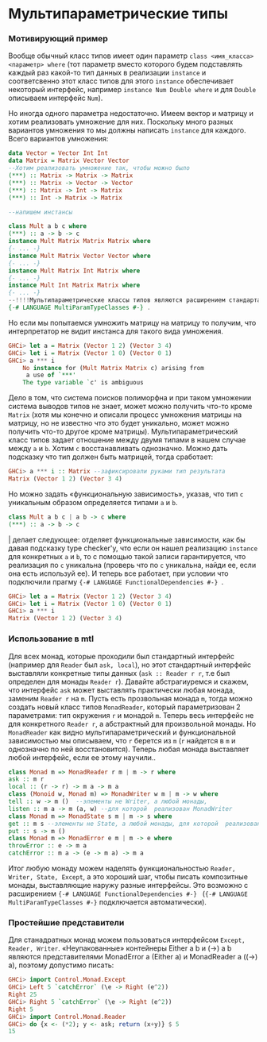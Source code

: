 # Мультипараметрические типы
### Мотивирующий пример
Вообще обычный класс типов имеет один параметр ```class <имя_класса> <параметр> where``` (тот параметр вместо которого будем подставлять каждый раз какой-то тип данных в реализации ```instance``` и соответсвенно этот класс типов для этого ```instance``` обеспечивает некоторый интерфейс, например ```instance Num Double where``` и для ```Double``` описываем интерфейс ```Num```).

Но иногда одного параметра недостаточно. Имеем вектор и матрицу и хотим реализовать умножение для них. Поскольку много разных вариантов умножения то мы должны написать ```instance``` для каждого. Всего вариантов умножения:
```haskell
data Vector = Vector Int Int
data Matrix = Matrix Vector Vector
--Хотим реализовать умножение так, чтобы можно было
(***) :: Matrix -> Matrix -> Matrix
(***) :: Matrix -> Vector -> Vector
(***) :: Matrix -> Int -> Matrix
(***) :: Int -> Matrix -> Matrix

--напишем инстансы

class Mult a b c where
(***) :: a -> b -> c
instance Mult Matrix Matrix Matrix where
{- ... -}
instance Mult Matrix Vector Vector where
{- ... -}
instance Mult Matrix Int Matrix where
{- ... -}
instance Mult Int Matrix Matrix where
{- ... -}
--!!!!Мультипараметрические классы типов являются расширением стандарта и требуют прагмы
{-# LANGUAGE MultiParamTypeClasses #-} .
```
Но если мы попытаемся умножить матрицу на матрицу то получим, что интерпретатор не видит инстанса для такого вида умножения.
```haskell
GHCi> let a = Matrix (Vector 1 2) (Vector 3 4)
GHCi> let i = Matrix (Vector 1 0) (Vector 0 1)
GHCi> a *** i
    No instance for (Mult Matrix Matrix c) arising from
     a use of `***'
    The type variable `c' is ambiguous
```
Дело в том, что система поисков полиморфна и при таком умножении система выводов типов не знает, может можно получить что-то кроме ```Matrix``` (хотя мы конечно и описали процесс умножения матрицы на матрицу, но не известно что это будет уникально, может можно получить что-то другое кроме матрицы). Мультипараметрический класс типов задает отношение между двумя типами в нашем случае между ```a``` и ```b```.
Хотим ```с``` восстанавливать однозначно. Можно дать подсказку что тип должен быть матрицей, тогда сработает:
```haskell
GHCi> a *** i :: Matrix --зафиксировали руками тип результата
Matrix (Vector 1 2) (Vector 3 4)
```
Но можно задать «функциональную зависимость», указав, что
тип ```c``` уникальным образом определяется типами ```a``` и ```b```. 
```haskell
class Mult a b c | a b -> c where
(***) :: a -> b -> c
```
| делает следующее: отделяет функциональные зависимости, как бы давая подсказку type checker'у, что если он нашел реализацию ```instance``` для конкретных ```a``` и ```b```, то с помощью такой записи гарантируется, что реализация по ```c``` уникальна (проверь что по ```c``` уникальна, найди ее, если она есть используй ее). И теперь все работает, при условии что подключили прагму ```{-# LANGUAGE FunctionalDependencies #-} ```.
```haskell
GHCi> let a = Matrix (Vector 1 2) (Vector 3 4)
GHCi> let i = Matrix (Vector 1 0) (Vector 0 1)
GHCi> a *** i
Matrix (Vector 1 2) (Vector 3 4)
```
### Использование в mtl
Для всех монад, которые проходили был стандартный интерфейс (например для ```Reader``` был ```ask, local```), но этот стандартный интерфейс выставляли конкретные типы данных (```ask :: Reader r r```, т.е был определен для монады ```Reader r```). Давайте абстрагиуремся и скажем, что интерфейс ```ask``` может выставлять практически любая монада, заменим  ```Reader r``` на ```m```. Пусть есть прозвольная монада ```m```, тогда можно создать новый класс типов ```MonadReader```, который параметризован 2 параметрами: тип окружения ```r``` и монадой ```m```. Теперь весь интерфейс не для конкретного ```Reader r```, а абстрактный для произвольной монады. Но ```MonadReader``` как видно мультипараметрический и функциональной зависимостью мы описываем, что ```r``` берется из ```m``` (```r``` найдется в  ```m```  и однозначно по ней восстановится). Теперь любая монада выставляет любой интерфейс, если ее этому научили..
```haskell
class Monad m => MonadReader r m | m -> r where
ask :: m r
local :: (r -> r) -> m a -> m a
class (Monoid w, Monad m) => MonadWriter w m | m -> w where
tell :: w -> m ()  --элементы не Writer, а любой монады,
listen :: m a -> m (a, w) --для которой  реализован MonadWriter
class Monad m => MonadState s m | m -> s where
get :: m s --элементы не State, а любой монады, для которой  реализован MonadState
put :: s -> m ()
class Monad m => MonadError e m | m -> e where
throwError :: e -> m a
catchError :: m a -> (e -> m a) -> m a
```
Итог любую монаду можем наделять функциональностью ```Reader, Writer, State, Except```, а это хороший шаг, чтобы писать композитные монады, выставляющие наружу разные интерфейсы. Это возможно с расширением ```{-# LANGUAGE FunctionalDependencies #-} ``` (```{-# LANGUAGE MultiParamTypeClasses #-}``` подключается автоматически).

### Простейшие представители
Для станадратных монад можем пользоваться интерфейсом ```Except, Reader, Writer```. «Неупакованные» контейнеры Either a b и (->) a b являются представителями MonadError a (Either a) и MonadReader a ((->) a), поэтому допустимо писать:
```haskell
GHCi> import Control.Monad.Except
GHCi> Left 5 `catchError` (\e -> Right (e^2))
Right 25
GHCi> Right 5 `catchError` (\e -> Right (e^2))
Right 5
GHCi> import Control.Monad.Reader
GHCi> do {x <- (*2); y <- ask; return (x+y)} $ 5
15
```

